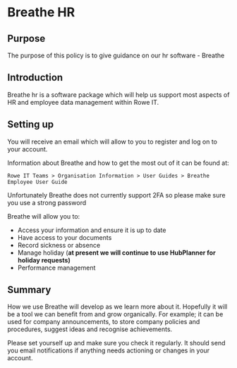 # Breathe HR

## Purpose

The purpose of this policy is to give guidance on our hr software - Breathe 

## Introduction 

Breathe hr is a software package which will help us support most aspects of HR and employee data management within Rowe IT.  

## Setting up 

You will receive an email which will allow to you to register and log on to your account. 

Information about Breathe and how to get the most out of it can be found at: 

```
Rowe IT Teams > Organisation Information > User Guides > Breathe Employee User Guide 
```

Unfortunately Breathe does not currently support 2FA so please make sure you use a strong password 

Breathe will allow you to: 

- Access your information and ensure it is up to date 
- Have access to your documents 
- Record sickness or absence 
- Manage holiday (**at present we will continue to use HubPlanner for holiday requests)** 
- Performance management 

## Summary

How we use Breathe will develop as we learn more about it. Hopefully it will be a tool we can benefit from and grow organically. For example; it can be used for company announcements, to store company policies and procedures, suggest ideas and recognise achievements.  

Please set yourself up and make sure you check it regularly. It should send you email notifications if anything needs actioning or changes in your account. 

